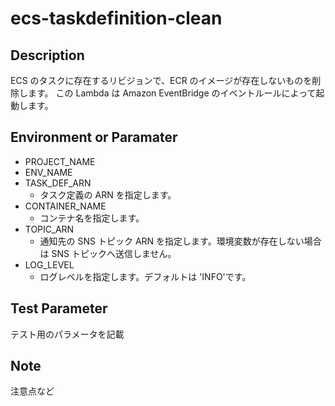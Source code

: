# ecs-taskdefinition-clean

## Description
ECS のタスクに存在するリビジョンで、ECR のイメージが存在しないものを削除します。
この Lambda は Amazon EventBridge のイベントルールによって起動します。

## Environment or Paramater
- PROJECT_NAME
- ENV_NAME
- TASK_DEF_ARN
    - タスク定義の ARN を指定します。
- CONTAINER_NAME
    - コンテナ名を指定します。
- TOPIC_ARN
    - 通知先の SNS トピック ARN を指定します。環境変数が存在しない場合は SNS トピックへ送信しません。
- LOG_LEVEL
    - ログレベルを指定します。デフォルトは 'INFO'です。

## Test Parameter
テスト用のパラメータを記載

## Note
注意点など
